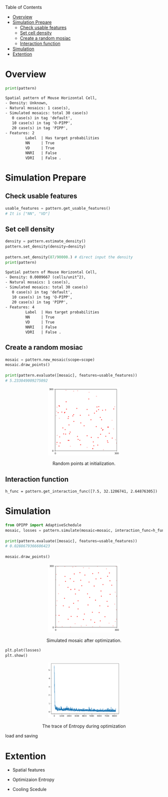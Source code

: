 Table of Contents
- [Overview](#overview)
- [Simulation Prepare](#simulation-prepare)
  - [Check usable features](#check-usable-features)
  - [Set cell density](#set-cell-density)
  - [Create a random mosiac](#create-a-random-mosiac)
  - [Interaction function](#interaction-function)
- [Simulation](#simulation)
- [Extention](#extention)

# Overview

```python
print(pattern)
```

```texture
Spatial pattern of Mouse Horizontal Cell, 
- Density: Unknown,
- Natural mosaics: 1 case(s),
- Simulated mosaics: total 30 case(s)
   0 case(s) in tag 'default',
   10 case(s) in tag 'O-PIPP',
   20 case(s) in tag 'PIPP',
- Features: 2
         Label  | Has target probabilities
         NN     | True
         VD     | True
         NNRI   | False
         VDRI   | False .
```

# Simulation Prepare

## Check usable features

```python
usable_features = pattern.get_usable_features()
# It is ["NN", "VD"]
```

## Set cell density

```python
density = pattern.estimate_density()
pattern.set_density(density=density)

pattern.set_density(87/90000.) # direct input the density
print(pattern)
```

```
Spatial pattern of Mouse Horizontal Cell, 
- Density: 0.0009667 (cells/unit^2),
- Natural mosaics: 1 case(s),
- Simulated mosaics: total 30 case(s)
   0 case(s) in tag 'default',
   10 case(s) in tag 'O-PIPP',
   20 case(s) in tag 'PIPP',
- Features: 4
         Label  | Has target probabilities
         NN     | True
         VD     | True
         NNRI   | False
         VDRI   | False .
```

## Create a random mosiac

```python
mosaic = pattern.new_mosaic(scope=scope)
mosaic.draw_points()

print(pattern.evaluate([mosaic], features=usable_features))
# 5.233049009275092
```
<p align="center">
<img src="imgs/sim-random.png" width="230">
<figcaption align = "center">Random points at initialization.</figcaption>
</p>

## Interaction function

```
h_func = pattern.get_interaction_func([7.5, 32.1206741, 2.64876305])
```

# Simulation

```python
from OPIPP import AdaptiveSchedule
mosaic, losses = pattern.simulate(mosaic=mosaic, interaction_func=h_func, features=None, schedule=AdaptiveSchedule(), save_prefix="examples/simulated/HC/Sample", save_step=500, verbose=True)

print(pattern.evaluate([mosaic], features=usable_features))
# 0.0288679366606423

mosaic.draw_points()
```

<p align="center">
<img src="imgs/sim-optimized.png" width="230">
<figcaption align = "center">Simulated mosaic after optimization.</figcaption>
</p>


```python
plt.plot(losses)
plt.show()
```

<p align="center">
<img src="imgs/sim-losses.png" width="230">
<figcaption align = "center">The trace of Entropy during optimization</figcaption>
</p>


load and saving

# Extention

- Spatial features

- Optimizaion Entropy

- Cooling Scedule